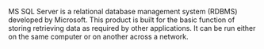 MS SQL Server is a relational database management system (RDBMS) developed by Microsoft. This product is built for the basic function of storing retrieving data as required by other applications. It can be run either on the same computer or on another across a network.

